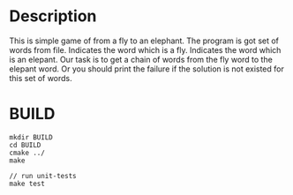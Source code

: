# Description

This is simple game of from a fly to an elephant. The program is got set of words from file. Indicates the word which is a fly. Indicates the word which is an elepant. Our task is to get a chain of words from the fly word to the elepant word. Or you should print the failure if the solution is not existed for this set of words.

# BUILD

```
mkdir BUILD
cd BUILD
cmake ../
make

// run unit-tests
make test

```
